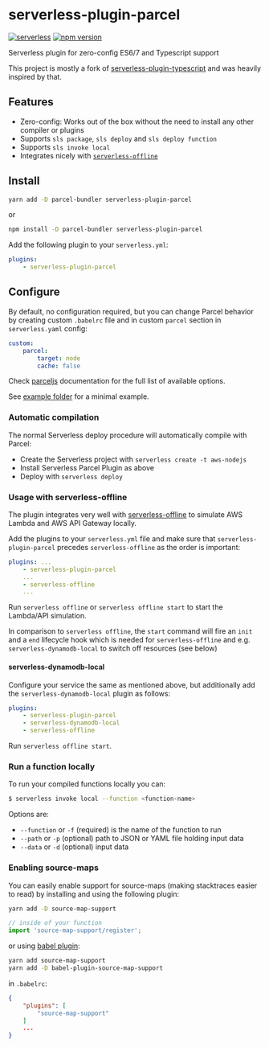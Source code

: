 # serverless-plugin-parcel

[![serverless](http://public.serverless.com/badges/v3.svg)](http://www.serverless.com) [![npm version](https://badge.fury.io/js/serverless-plugin-parcel.svg)](https://badge.fury.io/js/serverless-plugin-parcel)

Serverless plugin for zero-config ES6/7 and Typescript support

This project is mostly a fork of [serverless-plugin-typescript](https://github.com/prisma/serverless-plugin-typescript) and was heavily inspired by that.

## Features

-   Zero-config: Works out of the box without the need to install any other compiler or plugins
-   Supports `sls package`, `sls deploy` and `sls deploy function`
-   Supports `sls invoke local`
-   Integrates nicely with [`serverless-offline`](https://github.com/dherault/serverless-offline)

## Install

```sh
yarn add -D parcel-bundler serverless-plugin-parcel
```

or

```sh
npm install -D parcel-bundler serverless-plugin-parcel
```

Add the following plugin to your `serverless.yml`:

```yaml
plugins:
    - serverless-plugin-parcel
```

## Configure

By default, no configuration required, but you can change Parcel behavior by creating
custom `.babelrc` file and in custom `parcel` section in `serverless.yaml` config:

```yml
custom:
    parcel:
        target: node
        cache: false
```

Check [parceljs](https://parceljs.org/) documentation for the full list of available options.

See [example folder](example) for a minimal example.

### Automatic compilation

The normal Serverless deploy procedure will automatically compile with Parcel:

-   Create the Serverless project with `serverless create -t aws-nodejs`
-   Install Serverless Parcel Plugin as above
-   Deploy with `serverless deploy`

### Usage with serverless-offline

The plugin integrates very well with [serverless-offline](https://github.com/dherault/serverless-offline) to
simulate AWS Lambda and AWS API Gateway locally.

Add the plugins to your `serverless.yml` file and make sure that `serverless-plugin-parcel`
precedes `serverless-offline` as the order is important:

```yaml
plugins: ...
    - serverless-plugin-parcel
    ...
    - serverless-offline
    ...
```

Run `serverless offline` or `serverless offline start` to start the Lambda/API simulation.

In comparison to `serverless offline`, the `start` command will fire an `init` and a `end` lifecycle hook which is needed for `serverless-offline` and e.g. `serverless-dynamodb-local` to switch off resources (see below)

#### serverless-dynamodb-local

Configure your service the same as mentioned above, but additionally add the `serverless-dynamodb-local`
plugin as follows:

```yaml
plugins:
    - serverless-plugin-parcel
    - serverless-dynamodb-local
    - serverless-offline
```

Run `serverless offline start`.

### Run a function locally

To run your compiled functions locally you can:

```bash
$ serverless invoke local --function <function-name>
```

Options are:

-   `--function` or `-f` (required) is the name of the function to run
-   `--path` or `-p` (optional) path to JSON or YAML file holding input data
-   `--data` or `-d` (optional) input data

### Enabling source-maps

You can easily enable support for source-maps (making stacktraces easier to read) by installing and using the following plugin:

```bash
yarn add -D source-map-support
```

```ts
// inside of your function
import 'source-map-support/register';
```

or using [babel plugin](https://github.com/chocolateboy/babel-plugin-source-map-support):

```bash
yarn add source-map-support
yarn add -D babel-plugin-source-map-support
```

in `.babelrc`:
```json
{
    "plugins": [
        "source-map-support"
    ]
    ...
}
```
